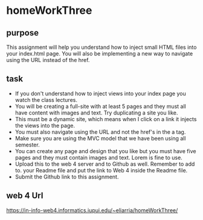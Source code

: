 # homeWorkThree

## purpose
This assignment will help you understand how to inject small HTML files into your index.html page. You will also be implementing a new way to navigate using the URL instead of the href.   

## task
* If you don't understand how to inject views into your index page you watch the class lectures. 
* You will be creating a full-site with at least 5 pages and they must all have content with images and text. Try duplicating a site you like.  
* This must be a dynamic site, which means when I click on a link it injects the views into the page.
* You must also navigate using the URL and not the href's in the a tag. 
* Make sure you are using the MVC model that we have been using all semester.
* You can create any page and design that you like but you must have five pages and they must contain images and text. Lorem is fine to use. 
* Upload this to the web 4 server and to Github as well. Remember to add to. your Readme file and put the link to Web 4 inside the Readme file.
* Submit the Github link to this assignment.

## web 4 Url
https://in-info-web4.informatics.iupui.edu/~eliarria/homeWorkThree/ 
